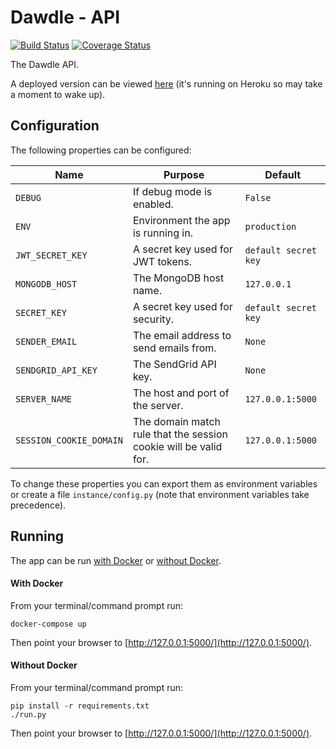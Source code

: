 # Dawdle - API

[![Build Status](https://img.shields.io/github/workflow/status/vanillaSlice/dawdle/Deploy%20API/master)](https://github.com/vanillaSlice/dawdle/actions?query=workflow%3A%22Deploy+API%22+branch%3Amaster)
[![Coverage Status](https://img.shields.io/codecov/c/gh/vanillaSlice/dawdle/master?flag=api)](https://codecov.io/gh/vanillaSlice/dawdle/branch/master)

The Dawdle API.

A deployed version can be viewed [here](https://dawdle-api.mikelowe.xyz/) (it's running on Heroku so may take a moment
to wake up).

## Configuration

The following properties can be configured:

| Name                    | Purpose                                                          | Default               |
| ----------------------- | ---------------------------------------------------------------- | --------------------- |
| `DEBUG`                 | If debug mode is enabled.                                        | `False`               |
| `ENV`                   | Environment the app is running in.                               | `production`          |
| `JWT_SECRET_KEY`        | A secret key used for JWT tokens.                                | `default secret key`  |
| `MONGODB_HOST`          | The MongoDB host name.                                           | `127.0.0.1`           |
| `SECRET_KEY`            | A secret key used for security.                                  | `default secret key`  |
| `SENDER_EMAIL`          | The email address to send emails from.                           | `None`                |
| `SENDGRID_API_KEY`      | The SendGrid API key.                                            | `None`                |
| `SERVER_NAME`           | The host and port of the server.                                 | `127.0.0.1:5000`      |
| `SESSION_COOKIE_DOMAIN` | The domain match rule that the session cookie will be valid for. | `127.0.0.1:5000`      |

To change these properties you can export them as environment variables or create a file `instance/config.py` (note
that environment variables take precedence).

## Running

The app can be run [with Docker](#with-docker) or [without Docker](#without-docker).

#### With Docker

From your terminal/command prompt run:

```
docker-compose up
```

Then point your browser to [http://127.0.0.1:5000/](http://127.0.0.1:5000/).

#### Without Docker

From your terminal/command prompt run:

```
pip install -r requirements.txt
./run.py
```

Then point your browser to [http://127.0.0.1:5000/](http://127.0.0.1:5000/).
